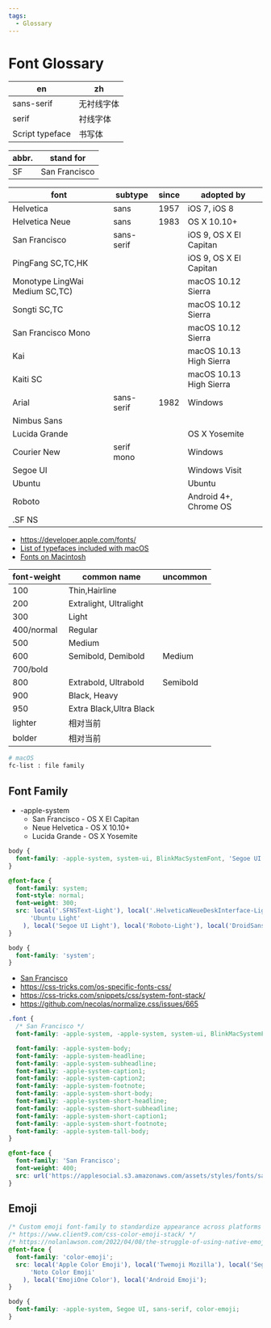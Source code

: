 ```yaml
---
tags:
  - Glossary
---
```


# Font Glossary

| en              | zh         |
| --------------- | ---------- |
| sans-serif      | 无衬线字体 |
| serif           | 衬线字体   |
| Script typeface | 书写体     |

| abbr. | stand for     |
| ----- | ------------- |
| SF    | San Francisco |

| font                           | subtype    | since | adopted by              |
| ------------------------------ | ---------- | ----- | ----------------------- |
| Helvetica                      | sans       | 1957  | iOS 7, iOS 8            |
| Helvetica Neue                 | sans       | 1983  | OS X 10.10+             |
| San Francisco                  | sans-serif |       | iOS 9, OS X El Capitan  |
| PingFang SC,TC,HK              |            |       | iOS 9, OS X El Capitan  |
| Monotype LingWai Medium SC,TC) |            |       | macOS 10.12 Sierra      |
| Songti SC,TC                   |            |       | macOS 10.12 Sierra      |
| San Francisco Mono             |            |       | macOS 10.12 Sierra      |
| Kai                            |            |       | macOS 10.13 High Sierra |
| Kaiti SC                       |            |       | macOS 10.13 High Sierra |
| Arial                          | sans-serif | 1982  | Windows                 |
| Nimbus Sans                    |            |       |
| Lucida Grande                  |            |       | OS X Yosemite           |
| Courier New                    | serif mono |       | Windows                 |
| Segoe UI                       |            |       | Windows Visit           |
| Ubuntu                         |            |       | Ubuntu                  |
| Roboto                         |            |       | Android 4+, Chrome OS   |
| .SF NS                         |

- https://developer.apple.com/fonts/
- [List of typefaces included with macOS](https://en.wikipedia.org/wiki/List_of_typefaces_included_with_macOS)
- [Fonts on Macintosh](https://en.wikipedia.org/wiki/Fonts_on_Macintosh)

| font-weight | common name             | uncommon |
| ----------- | ----------------------- | -------- |
| 100         | Thin,Hairline           |
| 200         | Extralight, Ultralight  |
| 300         | Light                   |
| 400/normal  | Regular                 |
| 500         | Medium                  |
| 600         | Semibold, Demibold      | Medium   |
| 700/bold    |                         |
| 800         | Extrabold, Ultrabold    | Semibold |
| 900         | Black, Heavy            |
| 950         | Extra Black,Ultra Black |
| lighter     | 相对当前                |
| bolder      | 相对当前                |

```bash
# macOS
fc-list : file family
```

## Font Family

- -apple-system
  - San Francisco - OS X El Capitan
  - Neue Helvetica - OS X 10.10+
  - Lucida Grande - OS X Yosemite

```css
body {
  font-family: -apple-system, system-ui, BlinkMacSystemFont, 'Segoe UI', Roboto, 'Helvetica Neue', Arial, sans-serif;
}

@font-face {
  font-family: system;
  font-style: normal;
  font-weight: 300;
  src: local('.SFNSText-Light'), local('.HelveticaNeueDeskInterface-Light'), local('.LucidaGrandeUI'), local(
      'Ubuntu Light'
    ), local('Segoe UI Light'), local('Roboto-Light'), local('DroidSans'), local('Tahoma');
}

body {
  font-family: 'system';
}
```

- [San Francisco](<https://en.wikipedia.org/wiki/San_Francisco_(sans-serif_typeface)>)
- https://css-tricks.com/os-specific-fonts-css/
- https://css-tricks.com/snippets/css/system-font-stack/
- https://github.com/necolas/normalize.css/issues/665

```css
.font {
  /* San Francisco */
  font-family: -apple-system, -apple-system, system-ui, BlinkMacSystemFont, sans-serif;

  font-family: -apple-system-body;
  font-family: -apple-system-headline;
  font-family: -apple-system-subheadline;
  font-family: -apple-system-caption1;
  font-family: -apple-system-caption2;
  font-family: -apple-system-footnote;
  font-family: -apple-system-short-body;
  font-family: -apple-system-short-headline;
  font-family: -apple-system-short-subheadline;
  font-family: -apple-system-short-caption1;
  font-family: -apple-system-short-footnote;
  font-family: -apple-system-tall-body;
}
```

```css
@font-face {
  font-family: 'San Francisco';
  font-weight: 400;
  src: url('https://applesocial.s3.amazonaws.com/assets/styles/fonts/sanfrancisco/sanfranciscodisplay-regular-webfont.woff');
}
```

## Emoji

```css
/* Custom emoji font-family to standardize appearance across platforms */
/* https://www.client9.com/css-color-emoji-stack/ */
/* https://nolanlawson.com/2022/04/08/the-struggle-of-using-native-emoji-on-the-web/ */
@font-face {
  font-family: 'color-emoji';
  src: local('Apple Color Emoji'), local('Twemoji Mozilla'), local('Segoe UI Emoji'), local('Segoe UI Symbol'), local(
      'Noto Color Emoji'
    ), local('EmojiOne Color'), local('Android Emoji');
}

body {
  font-family: -apple-system, Segoe UI, sans-serif, color-emoji;
}
```
